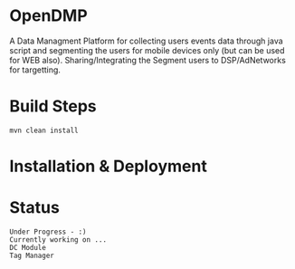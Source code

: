 # OpenDMP
A Data Managment Platform for collecting users events data through java script and segmenting the users for mobile devices only (but can be used for WEB also). Sharing/Integrating the Segment users to DSP/AdNetworks for targetting.

# Build Steps
	mvn clean install
# Installation & Deployment
	
# Status
	Under Progress - :)
	Currently working on ...
	DC Module
	Tag Manager
